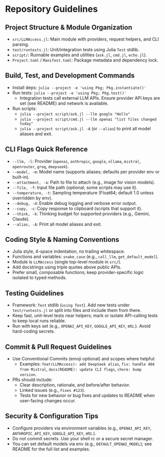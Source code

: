 # Repository Guidelines

## Project Structure & Module Organization
- `src/LLMAccess.jl`: Main module with providers, request helpers, and CLI parsing.
- `test/runtests.jl`: Unit/integration tests using Julia `Test` stdlib.
- `script/`: Runnable examples and utilities (`ask.jl`, `cmd.jl`, `echo.jl`).
- `Project.toml` / `Manifest.toml`: Package metadata and dependency lock.

## Build, Test, and Development Commands
- Install deps: `julia --project -e 'using Pkg; Pkg.instantiate()'`
- Run tests: `julia --project -e 'using Pkg; Pkg.test()'`
  - Integration tests call external LLM APIs. Ensure provider API keys are set (see README) and network is available.
- Run scripts:
  - `julia --project script/ask.jl --llm google "Hello"`
  - `julia --project script/cmd.jl --llm openai "list files changed today"`
  - `julia --project script/ask.jl -A` (or `--alias`) to print all model aliases and exit.

## CLI Flags Quick Reference
- `--llm, -l`: Provider (`openai`, `anthropic`, `google`, `ollama`, `mistral`, `openrouter`, `groq`, `deepseek`).
- `--model, -m`: Model name (supports aliases; defaults per provider env or built-in).
- `--attachment, -a`: Path to file to attach (e.g., image for vision models).
- `--file, -f`: Input file path (optional; some scripts may use it).
- `--temperature, -t`: Sampling temperature (Float64; default 1.0 unless overridden by env).
- `--debug, -d`: Enable debug logging and verbose error output.
- `--copy, -c`: Copy response to clipboard (scripts that support it).
- `--think, -k`: Thinking budget for supported providers (e.g., Gemini, Claude).
- `--alias, -A`: Print all model aliases and exit.

## Coding Style & Naming Conventions
- Julia style, 4-space indentation, no trailing whitespace.
- Functions and variables: `snake_case` (e.g., `call_llm`, `get_default_model`).
- Module is `LLMAccess` (single top-level module in `src/`).
- Add docstrings using triple quotes above public APIs.
- Prefer small, composable functions; keep provider-specific logic isolated to typed methods.

## Testing Guidelines
- Framework: `Test` stdlib (`using Test`). Add new tests under `test/runtests.jl` or split into files and include them from there.
- Keep fast, unit-level tests near helpers; mark or isolate API-calling tests to keep local runs reliable.
- Run with keys set (e.g., `OPENAI_API_KEY`, `GOOGLE_API_KEY`, etc.). Avoid hard-coding secrets.

## Commit & Pull Request Guidelines
- Use Conventional Commits (emoji optional) and scopes where helpful:
  - Examples: `feat(LLMAccess): add DeepSeek alias`, `fix: handle 404 from Mistral`, `docs(README): update CLI flags`, `chore: bump version`.
- PRs should include:
  - Clear description, rationale, and before/after behavior.
  - Linked issues (e.g., `Fixes #123`).
  - Tests for new behavior or bug fixes and updates to README when user-facing changes occur.

## Security & Configuration Tips
- Configure providers via environment variables (e.g., `OPENAI_API_KEY`, `ANTHROPIC_API_KEY`, `GOOGLE_API_KEY`, etc.).
- Do not commit secrets. Use your shell rc or a secure secret manager.
- You can set default models via env (e.g., `DEFAULT_OPENAI_MODEL`); see README for the full list and examples.
